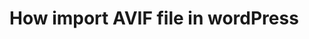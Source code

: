 # How import AVIF file in wordPress

<?php
/**
 * WordPress enable Import AVIF file
 *
 * @see https://developer.wordpress.org/reference/functions/wp_check_filetype_and_ext/
 */
function barrd_enable_avif_types( $types, $file, $filename, $mimes ) {
	if ( false !== strpos( $filename, '.avif' ) ) {
		$types['ext']  = 'avif';
		$types['type'] = 'image/avif';
	}

	return $types;
}
add_filter( 'wp_check_filetype_and_ext', 'barrd_enable_avif_types', 10, 4 );

/**
 * Add mime type
 *
 * @see https://developer.wordpress.org/reference/hooks/upload_mimes/
 */
function barrd_enable_avif_mime( $mimes ) {
	$mimes['avif'] = 'image/avif';

	return $mimes;
}
add_filter( 'upload_mimes', 'barrd_enable_avif_mime' );
